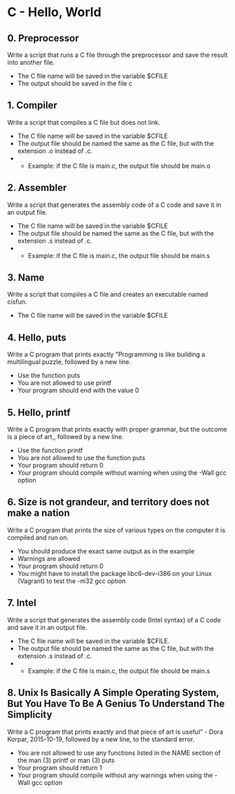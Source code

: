 # C - Hello, World

## 0. Preprocessor
Write a script that runs a C file through the preprocessor and save the result into another file.

* The C file name will be saved in the variable $CFILE
* The output should be saved in the file c

## 1. Compiler
Write a script that compiles a C file but does not link.

* The C file name will be saved in the variable $CFILE
* The output file should be named the same as the C file, but with the extension .o instead of .c.
* * Example: if the C file is main.c, the output file should be main.o

## 2. Assembler
Write a script that generates the assembly code of a C code and save it in an output file.

* The C file name will be saved in the variable $CFILE
* The output file should be named the same as the C file, but with the extension .s instead of .c.
* * Example: if the C file is main.c, the output file should be main.s

## 3. Name
Write a script that compiles a C file and creates an executable named cisfun.

* The C file name will be saved in the variable $CFILE

## 4. Hello, puts
Write a C program that prints exactly "Programming is like building a multilingual puzzle, followed by a new line.

* Use the function puts
* You are not allowed to use printf
* Your program should end with the value 0

## 5. Hello, printf
Write a C program that prints exactly with proper grammar, but the outcome is a piece of art,, followed by a new line.

* Use the function printf
* You are not allowed to use the function puts
* Your program should return 0
* Your program should compile without warning when using the -Wall gcc option

## 6. Size is not grandeur, and territory does not make a nation
Write a C program that prints the size of various types on the computer it is compiled and run on.

* You should produce the exact same output as in the example
* Warnings are allowed
* Your program should return 0
* You might have to install the package libc6-dev-i386 on your Linux (Vagrant) to test the -m32 gcc option

## 7. Intel
Write a script that generates the assembly code (Intel syntax) of a C code and save it in an output file.

* The C file name will be saved in the variable $CFILE.
* The output file should be named the same as the C file, but with the extension .s instead of .c.
* * Example: if the C file is main.c, the output file should be main.s

## 8. Unix Is Basically A Simple Operating System, But You Have To Be A Genius To Understand The Simplicity
Write a C program that prints exactly and that piece of art is useful" - Dora Korpar, 2015-10-19, followed by a new line, to the standard error.

* You are not allowed to use any functions listed in the NAME section of the man (3) printf or man (3) puts
* Your program should return 1
* Your program should compile without any warnings when using the -Wall gcc option
